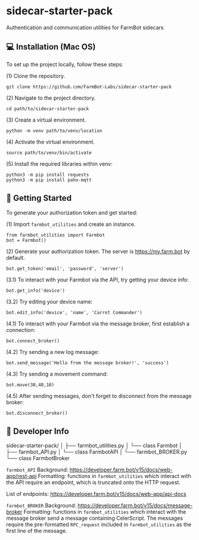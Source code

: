 # sidecar-starter-pack
Authentication and communication utilities for FarmBot sidecars

## 💻 Installation (Mac OS)
To set up the project locally, follow these steps:

(1) Clone the repository.
```
git clone https://github.com/FarmBot-Labs/sidecar-starter-pack
```

(2) Navigate to the project directory.
```
cd path/to/sidecar-starter-pack
```

(3) Create a virtual environment.
```
python -m venv path/to/venv/location
```

(4) Activate the virtual environment.
```
source path/to/venv/bin/activate
```

(5) Install the required libraries within venv:
```
python3 -m pip install requests
python3 -m pip install paho-mqtt
```

## 🏁 Getting Started
To generate your authorization token and get started:

(1) Import `farmbot_utilities` and create an instance.
```
from farmbot_utilities import Farmbot
bot = Farmbot()
```

(2) Generate your authorization token.
    The server is https://my.farm.bot by default.
```
bot.get_token('email', 'password', 'server')
```

(3.1) To interact with your Farmbot via the API, try getting your device info:
```
bot.get_info('device')
```

(3.2) Try editing your device name:
```
bot.edit_info('device', 'name', 'Carrot Commander')
```

(4.1) To interact with your Farmbot via the message broker, first establish a connection:
```
bot.connect_broker()
```

(4.2) Try sending a new log message:
```
bot.send_message('Hello from the message broker!', 'success')
```

(4.3) Try sending a movement command:
```
bot.move(30,40,10)
```

(4.5) After sending messages, don't forget to disconnect from the message broker:
```
bot.disconnect_broker()
```

## 🔬 Developer Info

sidecar-starter-pack/
│
├── farmbot_utilities.py
│   └── class Farmbot
│
├── farmbot_API.py
│   └── class FarmbotAPI
│
└── farmbot_BROKER.py
    └── class FarmbotBroker

`farmbot_API`
Background: https://developer.farm.bot/v15/docs/web-app/rest-api
Formatting: functions in `farmbot_utilities` which interact with the API require an endpoint, which is truncated onto the HTTP request.

List of endpoints: https://developer.farm.bot/v15/docs/web-app/api-docs

`farmbot_BROKER`
Background: https://developer.farm.bot/v15/docs/message-broker
Formatting: functions in `farmbot_utilities` which interact with the message broker send a message containing CelerScript. The messages require the pre-formatted `RPC_request` included in `farmbot_utilities` as the first line of the message.